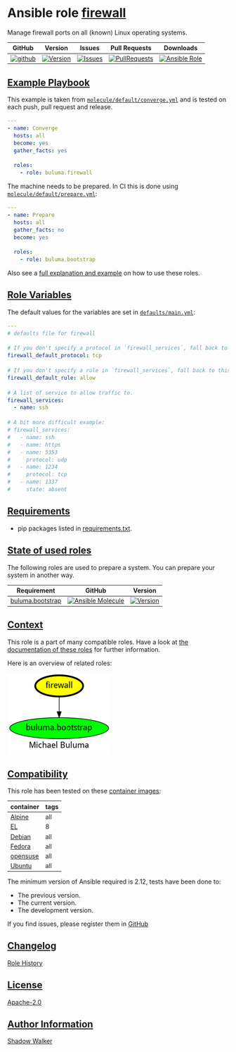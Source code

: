 # Ansible role [firewall](https://galaxy.ansible.com/ui/standalone/roles/buluma/firewall/documentation)

Manage firewall ports on all (known) Linux operating systems.

|GitHub|Version|Issues|Pull Requests|Downloads|
|------|-------|------|-------------|---------|
|[![github](https://github.com/buluma/ansible-role-firewall/actions/workflows/molecule.yml/badge.svg)](https://github.com/buluma/ansible-role-firewall/actions/workflows/molecule.yml)|[![Version](https://img.shields.io/github/release/buluma/ansible-role-firewall.svg)](https://github.com/buluma/ansible-role-firewall/releases/)|[![Issues](https://img.shields.io/github/issues/buluma/ansible-role-firewall.svg)](https://github.com/buluma/ansible-role-firewall/issues/)|[![PullRequests](https://img.shields.io/github/issues-pr-closed-raw/buluma/ansible-role-firewall.svg)](https://github.com/buluma/ansible-role-firewall/pulls/)|[![Ansible Role](https://img.shields.io/ansible/role/d/buluma/firewall)](https://galaxy.ansible.com/ui/standalone/roles/buluma/firewall/documentation)|

## [Example Playbook](#example-playbook)

This example is taken from [`molecule/default/converge.yml`](https://github.com/buluma/ansible-role-firewall/blob/master/molecule/default/converge.yml) and is tested on each push, pull request and release.

```yaml
---
- name: Converge
  hosts: all
  become: yes
  gather_facts: yes

  roles:
    - role: buluma.firewall
```

The machine needs to be prepared. In CI this is done using [`molecule/default/prepare.yml`](https://github.com/buluma/ansible-role-firewall/blob/master/molecule/default/prepare.yml):

```yaml
---
- name: Prepare
  hosts: all
  gather_facts: no
  become: yes

  roles:
    - role: buluma.bootstrap
```

Also see a [full explanation and example](https://buluma.github.io/how-to-use-these-roles.html) on how to use these roles.

## [Role Variables](#role-variables)

The default values for the variables are set in [`defaults/main.yml`](https://github.com/buluma/ansible-role-firewall/blob/master/defaults/main.yml):

```yaml
---
# defaults file for firewall

# If you don't specify a protocol in `firewall_services`, fall back to this.
firewall_default_protocol: tcp

# If you don't specify a rule in `firewall_services`, fall back to this.
firewall_default_rule: allow

# A list of service to allow traffic to.
firewall_services:
  - name: ssh

# A bit more difficult example:
# firewall_services:
#   - name: ssh
#   - name: https
#   - name: 5353
#     protocol: udp
#   - name: 1234
#     protocol: tcp
#   - name: 1337
#     state: absent
```

## [Requirements](#requirements)

- pip packages listed in [requirements.txt](https://github.com/buluma/ansible-role-firewall/blob/master/requirements.txt).

## [State of used roles](#state-of-used-roles)

The following roles are used to prepare a system. You can prepare your system in another way.

| Requirement | GitHub | Version |
|-------------|--------|--------|
|[buluma.bootstrap](https://galaxy.ansible.com/buluma/bootstrap)|[![Ansible Molecule](https://github.com/buluma/ansible-role-bootstrap/actions/workflows/molecule.yml/badge.svg)](https://github.com/buluma/ansible-role-bootstrap/actions/workflows/molecule.yml)|[![Version](https://img.shields.io/github/release/buluma/ansible-role-bootstrap.svg)](https://github.com/shadowwalker/ansible-role-bootstrap)|

## [Context](#context)

This role is a part of many compatible roles. Have a look at [the documentation of these roles](https://buluma.github.io/) for further information.

Here is an overview of related roles:

![dependencies](https://raw.githubusercontent.com/buluma/ansible-role-firewall/png/requirements.png "Dependencies")

## [Compatibility](#compatibility)

This role has been tested on these [container images](https://hub.docker.com/u/buluma):

|container|tags|
|---------|----|
|[Alpine](https://hub.docker.com/r/buluma/alpine)|all|
|[EL](https://hub.docker.com/r/buluma/enterpriselinux)|8|
|[Debian](https://hub.docker.com/r/buluma/debian)|all|
|[Fedora](https://hub.docker.com/r/buluma/fedora)|all|
|[opensuse](https://hub.docker.com/r/buluma/opensuse)|all|
|[Ubuntu](https://hub.docker.com/r/buluma/ubuntu)|all|

The minimum version of Ansible required is 2.12, tests have been done to:

- The previous version.
- The current version.
- The development version.

If you find issues, please register them in [GitHub](https://github.com/buluma/ansible-role-firewall/issues)

## [Changelog](#changelog)

[Role History](https://github.com/buluma/ansible-role-firewall/blob/master/CHANGELOG.md)

## [License](#license)

[Apache-2.0](https://github.com/buluma/ansible-role-firewall/blob/master/LICENSE)

## [Author Information](#author-information)

[Shadow Walker](https://buluma.github.io/)
